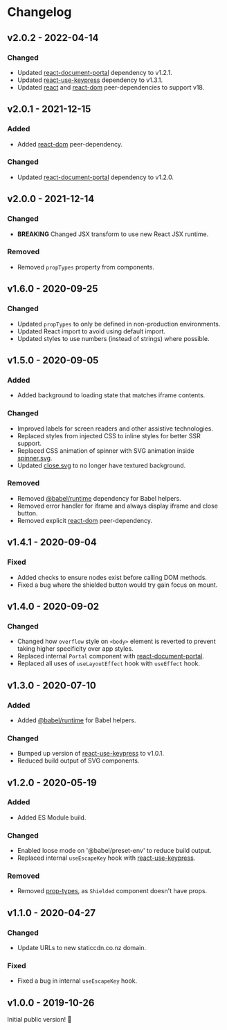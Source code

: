# Changelog

## v2.0.2 - 2022-04-14

### Changed

- Updated [react-document-portal](https://www.npmjs.com/package/react-document-portal) dependency to v1.2.1.
- Updated [react-use-keypress](https://www.npmjs.com/package/react-document-portal) dependency to v1.3.1.
- Updated [react](https://www.npmjs.com/package/react) and [react-dom](https://www.npmjs.com/package/react-dom) peer-dependencies to support v18.

## v2.0.1 - 2021-12-15

### Added

- Added [react-dom](https://www.npmjs.com/package/react-dom) peer-dependency.

### Changed

- Updated [react-document-portal](https://www.npmjs.com/package/react-document-portal) dependency to v1.2.0.

## v2.0.0 - 2021-12-14

### Changed

- **BREAKING** Changed JSX transform to use new React JSX runtime.

### Removed

- Removed `propTypes` property from components.

## v1.6.0 - 2020-09-25

### Changed

- Updated `propTypes` to only be defined in non-production environments.
- Updated React import to avoid using default import.
- Updated styles to use numbers (instead of strings) where possible.

## v1.5.0 - 2020-09-05

### Added

- Added background to loading state that matches iframe contents.

### Changed

- Improved labels for screen readers and other assistive technologies.
- Replaced styles from injected CSS to inline styles for better SSR support.
- Replaced CSS animation of spinner with SVG animation inside [spinner.svg](./src/spinner.svg).
- Updated [close.svg](./src/close.svg) to no longer have textured background.

### Removed

- Removed [@babel/runtime](https://www.npmjs.com/package/@babel/runtime) dependency for Babel helpers.
- Removed error handler for iframe and always display iframe and close button.
- Removed explicit [react-dom](https://www.npmjs.com/package/react-dom) peer-dependency.

## v1.4.1 - 2020-09-04

### Fixed

- Added checks to ensure nodes exist before calling DOM methods.
- Fixed a bug where the shielded button would try gain focus on mount.

## v1.4.0 - 2020-09-02

### Changed

- Changed how `overflow` style on `<body>` element is reverted to prevent taking higher specificity over app styles.
- Replaced internal `Portal` component with [react-document-portal](https://www.npmjs.com/package/react-document-portal).
- Replaced all uses of `useLayoutEffect` hook with `useEffect` hook.

## v1.3.0 - 2020-07-10

### Added

- Added [@babel/runtime](https://www.npmjs.com/package/@babel/runtime) for Babel helpers.

### Changed

- Bumped up version of [react-use-keypress](https://www.npmjs.com/package/react-use-keypress) to v1.0.1.
- Reduced build output of SVG components.

## v1.2.0 - 2020-05-19

### Added

- Added ES Module build.

### Changed

- Enabled loose mode on '@babel/preset-env' to reduce build output.
- Replaced internal `useEscapeKey` hook with [react-use-keypress](https://www.npmjs.com/package/react-use-keypress).

### Removed

- Removed [prop-types](https://www.npmjs.com/package/prop-types), as `Shielded` component doesn't have props.

## v1.1.0 - 2020-04-27

### Changed

- Update URLs to new staticcdn.co.nz domain.

### Fixed

- Fixed a bug in internal `useEscapeKey` hook.

## v1.0.0 - 2019-10-26

Initial public version! :tada:
